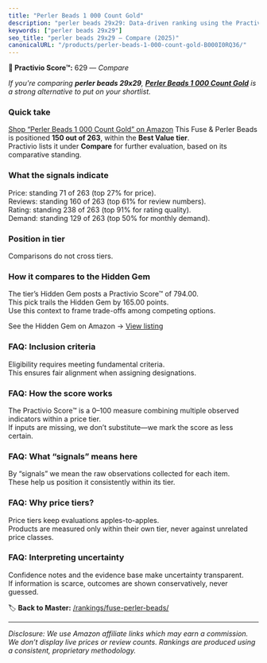 ```yaml
---
title: "Perler Beads 1 000 Count Gold"
description: "perler beads 29x29: Data-driven ranking using the Practivio Score™. Positioned by quality, value, demand, findability, momentum."
keywords: ["perler beads 29x29"]
seo_title: "perler beads 29x29 — Compare (2025)"
canonicalURL: "/products/perler-beads-1-000-count-gold-B000I0RQ36/"
---
```


**🛒 Practivio Score™:** 629 — _Compare_


*If you're comparing **perler beads 29x29**, **[Perler Beads 1 000 Count Gold](https://www.amazon.com/dp/B000I0RQ36?tag=practivio-20)** is a strong alternative to put on your shortlist.*
### Quick take
[Shop “Perler Beads 1 000 Count Gold” on Amazon](https://www.amazon.com/dp/B000I0RQ36?tag=practivio-20)
This Fuse & Perler Beads is positioned **150 out of 263**, within the **Best Value tier**.  
Practivio lists it under **Compare** for further evaluation, based on its comparative standing.

### What the signals indicate
Price: standing 71 of 263 (top 27% for price).  
Reviews: standing 160 of 263 (top 61% for review numbers).  
Rating: standing 238 of 263 (top 91% for rating quality).  
Demand: standing 129 of 263 (top 50% for monthly demand).

### Position in tier
Comparisons do not cross tiers.

### How it compares to the Hidden Gem
The tier’s Hidden Gem posts a Practivio Score™ of 794.00.  
This pick trails the Hidden Gem by 165.00 points.  
Use this context to frame trade-offs among competing options.  

See the Hidden Gem on Amazon → [View listing](https://www.amazon.com/dp/B004EHYGNC?tag=practivio-20)

### FAQ: Inclusion criteria
Eligibility requires meeting fundamental criteria.  
This ensures fair alignment when assigning designations.

### FAQ: How the score works
The Practivio Score™ is a 0–100 measure combining multiple observed indicators within a price tier.  
If inputs are missing, we don’t substitute—we mark the score as less certain.

### FAQ: What “signals” means here
By “signals” we mean the raw observations collected for each item.  
These help us position it consistently within its tier.

### FAQ: Why price tiers?
Price tiers keep evaluations apples-to-apples.  
Products are measured only within their own tier, never against unrelated price classes.

### FAQ: Interpreting uncertainty
Confidence notes and the evidence base make uncertainty transparent.  
If information is scarce, outcomes are shown conservatively, never guessed.

<!-- Missing template for Compare/CompareWithinPriceClass -->


🏷️ **Back to Master:** [/rankings/fuse-perler-beads/](/rankings/fuse-perler-beads/)

---
_Disclosure: We use Amazon affiliate links which may earn a commission. We don’t display live prices or review counts. Rankings are produced using a consistent, proprietary methodology._

